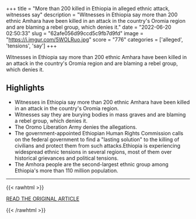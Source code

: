+++
title = "More than 200 killed in Ethiopia in alleged ethnic attack, witnesses say"
description = "Witnesses in Ethiopia say more than 200 ethnic Amhara have been killed in an attack in the country's Oromia region and are blaming a rebel group, which denies it."
date = "2022-06-20 02:50:33"
slug = "62afe056d99ccd5c9fb7d9fd"
image = "https://i.imgur.com/5WOLRuo.jpg"
score = "776"
categories = ['alleged', 'tensions', 'say']
+++

Witnesses in Ethiopia say more than 200 ethnic Amhara have been killed in an attack in the country's Oromia region and are blaming a rebel group, which denies it.

## Highlights

- Witnesses in Ethiopia say more than 200 ethnic Amhara have been killed in an attack in the country's Oromia region.
- Witnesses say they are burying bodies in mass graves and are blaming a rebel group, which denies it.
- The Oromo Liberation Army denies the allegations.
- The government-appointed Ethiopian Human Rights Commission calls on the federal government to find a "lasting solution" to the killing of civilians and protect them from such attacks.Ethiopia is experiencing widespread ethnic tensions in several regions, most of them over historical grievances and political tensions.
- The Amhora people are the second-largest ethnic group among Ethiopia's more than 110 million population.

---

{{< rawhtml >}}
  <p class="article-category">
    <a target="_blank" href="https://www.cbsnews.com/news/ethiopia-attack-ethnic-amhara-killed/">READ THE ORIGINAL ARTICLE</a>
  </p>
{{< /rawhtml >}}
